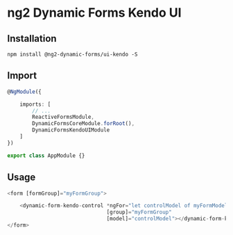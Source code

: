 # ng2 Dynamic Forms Kendo UI

## Installation
```
npm install @ng2-dynamic-forms/ui-kendo -S
```

## Import
```ts
@NgModule({

    imports: [
        // ...
        ReactiveFormsModule,
        DynamicFormsCoreModule.forRoot(),
        DynamicFormsKendoUIModule
    ]
})

export class AppModule {}
```

## Usage
```ts
<form [formGroup]="myFormGroup">

    <dynamic-form-kendo-control *ngFor="let controlModel of myFormModel"
                                [group]="myFormGroup"
                                [model]="controlModel"></dynamic-form-kendo-control>
</form>
```